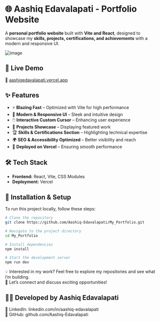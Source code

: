 # 🌐 Aashiq Edavalapati - Portfolio Website  

A **personal portfolio website** built with **Vite and React**, designed to showcase my **skills, projects, certifications, and achievements** with a modern and responsive UI.  

![image](https://github.com/user-attachments/assets/213f1011-c0d5-445c-a765-feacac5d7f6b)


## 🚀 Live Demo  
🔗 [aashiqedavalapati.vercel.app](https://aashiqedavalapati.vercel.app/)  

## ✨ Features  
- ⚡ **Blazing Fast** – Optimized with Vite for high performance  
- 🎨 **Modern & Responsive UI** – Sleek and intuitive design  
- 🖱️ **Interactive Custom Cursor** – Enhancing user experience  
- 📂 **Projects Showcase** – Displaying featured work  
- 🏆 **Skills & Certifications Section** – Highlighting technical expertise  
- 🌍 **SEO & Accessibility Optimized** – Better visibility and reach  
- 🚀 **Deployed on Vercel** – Ensuring smooth performance  

## 🛠 Tech Stack  
- **Frontend:** React, Vite, CSS Modules  
- **Deployment:** Vercel  

## 📌 Installation & Setup  
To run this project locally, follow these steps:  

```bash
# Clone the repository
git clone https://github.com/Aashiq-Edavalapati/My_Portfolio.git

# Navigate to the project directory
cd My_Portfolio

# Install dependencies
npm install

# Start the development server
npm run dev
```

💡 Interested in my work? Feel free to explore my repositories and see what I’m building.<br>
📩 Let’s connect and discuss exciting opportunities!

  <h2>👨‍💻 Developed by Aashiq Edavalapati</h2>
🔗 LinkedIn: linkedin.com/in/aashiq-edavalapati<br>
📂 GitHub: github.com/Aashiq-Edavalapati
